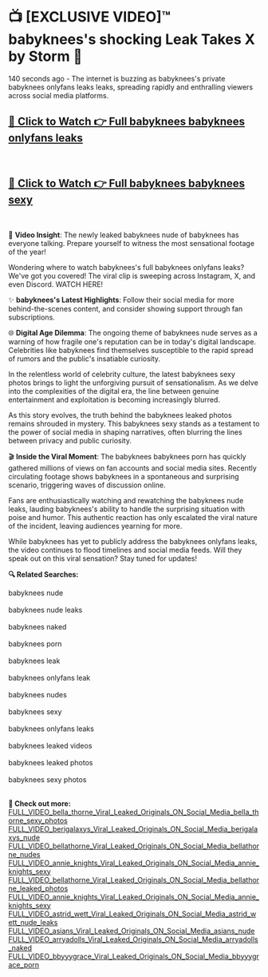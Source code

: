 # 📺 [EXCLUSIVE VIDEO]™ babyknees's shocking Leak Takes X by Storm 🚀

140 seconds ago - The internet is buzzing as babyknees's private babyknees onlyfans leaks leaks, spreading rapidly and enthralling viewers across social media platforms.

<h2><a href="https://github-6l9.pages.dev/link1">🔗 Click to Watch 👉 Full babyknees babyknees onlyfans leaks</a></h2><br>
<h2><a href="https://github-6l9.pages.dev/link2">🔗 Click to Watch 👉 Full babyknees babyknees sexy</a></h2><br>

🎥 **Video Insight**: The newly leaked babyknees nude of babyknees has everyone talking. Prepare yourself to witness the most sensational footage of the year!

Wondering where to watch babyknees's full babyknees onlyfans leaks? We've got you covered! The viral clip is sweeping across Instagram, X, and even Discord. WATCH HERE!

✨ **babyknees's Latest Highlights**: Follow their social media for more behind-the-scenes content, and consider showing support through fan subscriptions.

🌐 **Digital Age Dilemma**: The ongoing theme of babyknees nude serves as a warning of how fragile one's reputation can be in today's digital landscape. Celebrities like babyknees find themselves susceptible to the rapid spread of rumors and the public's insatiable curiosity.

In the relentless world of celebrity culture, the latest babyknees sexy photos brings to light the unforgiving pursuit of sensationalism. As we delve into the complexities of the digital era, the line between genuine entertainment and exploitation is becoming increasingly blurred.

As this story evolves, the truth behind the babyknees leaked photos remains shrouded in mystery. This babyknees sexy stands as a testament to the power of social media in shaping narratives, often blurring the lines between privacy and public curiosity.

🎬 **Inside the Viral Moment**: The babyknees babyknees porn has quickly gathered millions of views on fan accounts and social media sites. Recently circulating footage shows babyknees in a spontaneous and surprising scenario, triggering waves of discussion online.

Fans are enthusiastically watching and rewatching the babyknees nude leaks, lauding babyknees's ability to handle the surprising situation with poise and humor. This authentic reaction has only escalated the viral nature of the incident, leaving audiences yearning for more.

While babyknees has yet to publicly address the babyknees onlyfans leaks, the video continues to flood timelines and social media feeds. Will they speak out on this viral sensation? Stay tuned for updates!

<strong>🔍 Related Searches:</strong>

babyknees nude
<br><br>
babyknees nude leaks
<br><br>
babyknees naked
<br><br>
babyknees porn
<br><br>
babyknees leak
<br><br>
babyknees onlyfans leak
<br><br>
babyknees nudes
<br><br>
babyknees sexy
<br><br>
babyknees onlyfans leaks
<br><br>
babyknees leaked videos
<br><br>
babyknees leaked photos
<br><br>
babyknees sexy photos
<br><br>



<strong>🔗 Check out more:</strong><br>
<a href="./FULL_VIDEO_bella_thorne_Viral_Leaked_Originals_ON_Social_Media_bella_thorne_sexy_photos.md">FULL_VIDEO_bella_thorne_Viral_Leaked_Originals_ON_Social_Media_bella_thorne_sexy_photos</a><br>
<a href="./FULL_VIDEO_berigalaxys_Viral_Leaked_Originals_ON_Social_Media_berigalaxys_nude.md">FULL_VIDEO_berigalaxys_Viral_Leaked_Originals_ON_Social_Media_berigalaxys_nude</a><br>
<a href="./FULL_VIDEO_bellathorne_Viral_Leaked_Originals_ON_Social_Media_bellathorne_nudes.md">FULL_VIDEO_bellathorne_Viral_Leaked_Originals_ON_Social_Media_bellathorne_nudes</a><br>
<a href="./FULL_VIDEO_annie_knights_Viral_Leaked_Originals_ON_Social_Media_annie_knights_sexy.md">FULL_VIDEO_annie_knights_Viral_Leaked_Originals_ON_Social_Media_annie_knights_sexy</a><br>
<a href="./FULL_VIDEO_bellathorne_Viral_Leaked_Originals_ON_Social_Media_bellathorne_leaked_photos.md">FULL_VIDEO_bellathorne_Viral_Leaked_Originals_ON_Social_Media_bellathorne_leaked_photos</a><br>
<a href="./FULL_VIDEO_annie_knights_Viral_Leaked_Originals_ON_Social_Media_annie_knights_sexy.md">FULL_VIDEO_annie_knights_Viral_Leaked_Originals_ON_Social_Media_annie_knights_sexy</a><br>
<a href="./FULL_VIDEO_astrid_wett_Viral_Leaked_Originals_ON_Social_Media_astrid_wett_nude_leaks.md">FULL_VIDEO_astrid_wett_Viral_Leaked_Originals_ON_Social_Media_astrid_wett_nude_leaks</a><br>
<a href="./FULL_VIDEO_asians_Viral_Leaked_Originals_ON_Social_Media_asians_nude.md">FULL_VIDEO_asians_Viral_Leaked_Originals_ON_Social_Media_asians_nude</a><br>
<a href="./FULL_VIDEO_arryadolls_Viral_Leaked_Originals_ON_Social_Media_arryadolls_naked.md">FULL_VIDEO_arryadolls_Viral_Leaked_Originals_ON_Social_Media_arryadolls_naked</a><br>
<a href="./FULL_VIDEO_bbyyygrace_Viral_Leaked_Originals_ON_Social_Media_bbyyygrace_porn.md">FULL_VIDEO_bbyyygrace_Viral_Leaked_Originals_ON_Social_Media_bbyyygrace_porn</a><br>
